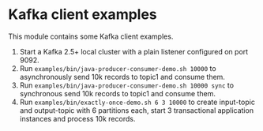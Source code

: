 # Kafka client examples

This module contains some Kafka client examples.

1. Start a Kafka 2.5+ local cluster with a plain listener configured on port 9092.
2. Run `examples/bin/java-producer-consumer-demo.sh 10000` to asynchronously send 10k records to topic1 and consume them.
3. Run `examples/bin/java-producer-consumer-demo.sh 10000 sync` to synchronous send 10k records to topic1 and consume them.
4. Run `examples/bin/exactly-once-demo.sh 6 3 10000` to create input-topic and output-topic with 6 partitions each, 
   start 3 transactional application instances and process 10k records.
